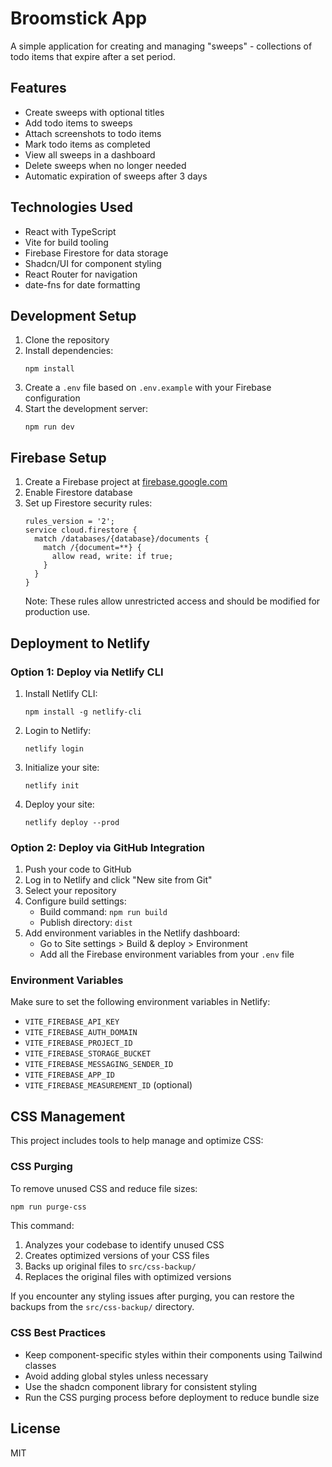 # Broomstick App

A simple application for creating and managing "sweeps" - collections of todo items that expire after a set period.

## Features

- Create sweeps with optional titles
- Add todo items to sweeps
- Attach screenshots to todo items
- Mark todo items as completed
- View all sweeps in a dashboard
- Delete sweeps when no longer needed
- Automatic expiration of sweeps after 3 days

## Technologies Used

- React with TypeScript
- Vite for build tooling
- Firebase Firestore for data storage
- Shadcn/UI for component styling
- React Router for navigation
- date-fns for date formatting

## Development Setup

1. Clone the repository
2. Install dependencies:
   ```
   npm install
   ```
3. Create a `.env` file based on `.env.example` with your Firebase configuration
4. Start the development server:
   ```
   npm run dev
   ```

## Firebase Setup

1. Create a Firebase project at [firebase.google.com](https://firebase.google.com)
2. Enable Firestore database
3. Set up Firestore security rules:
   ```
   rules_version = '2';
   service cloud.firestore {
     match /databases/{database}/documents {
       match /{document=**} {
         allow read, write: if true;
       }
     }
   }
   ```
   Note: These rules allow unrestricted access and should be modified for production use.

## Deployment to Netlify

### Option 1: Deploy via Netlify CLI

1. Install Netlify CLI:
   ```
   npm install -g netlify-cli
   ```

2. Login to Netlify:
   ```
   netlify login
   ```

3. Initialize your site:
   ```
   netlify init
   ```

4. Deploy your site:
   ```
   netlify deploy --prod
   ```

### Option 2: Deploy via GitHub Integration

1. Push your code to GitHub
2. Log in to Netlify and click "New site from Git"
3. Select your repository
4. Configure build settings:
   - Build command: `npm run build`
   - Publish directory: `dist`
5. Add environment variables in the Netlify dashboard:
   - Go to Site settings > Build & deploy > Environment
   - Add all the Firebase environment variables from your `.env` file

### Environment Variables

Make sure to set the following environment variables in Netlify:

- `VITE_FIREBASE_API_KEY`
- `VITE_FIREBASE_AUTH_DOMAIN`
- `VITE_FIREBASE_PROJECT_ID`
- `VITE_FIREBASE_STORAGE_BUCKET`
- `VITE_FIREBASE_MESSAGING_SENDER_ID`
- `VITE_FIREBASE_APP_ID`
- `VITE_FIREBASE_MEASUREMENT_ID` (optional)

## CSS Management

This project includes tools to help manage and optimize CSS:

### CSS Purging

To remove unused CSS and reduce file sizes:

```bash
npm run purge-css
```

This command:
1. Analyzes your codebase to identify unused CSS
2. Creates optimized versions of your CSS files
3. Backs up original files to `src/css-backup/`
4. Replaces the original files with optimized versions

If you encounter any styling issues after purging, you can restore the backups from the `src/css-backup/` directory.

### CSS Best Practices

- Keep component-specific styles within their components using Tailwind classes
- Avoid adding global styles unless necessary
- Use the shadcn component library for consistent styling
- Run the CSS purging process before deployment to reduce bundle size

## License

MIT
